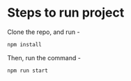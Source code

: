 # Steps to run project

Clone the repo, and run -

```javascript
npm install
```

Then, run the command -

```javascript
npm run start
```